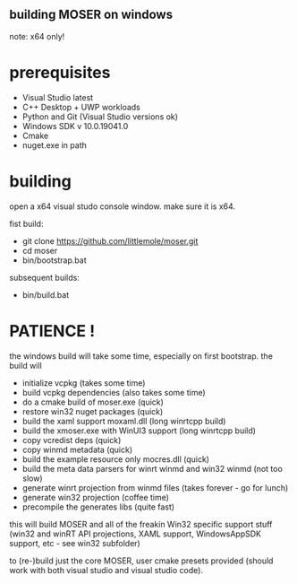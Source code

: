 ## building MOSER on windows

note: x64 only!

# prerequisites

- Visual Studio latest
- C++ Desktop + UWP workloads
- Python and Git (Visual Studio versions ok)
- Windows SDK v 10.0.19041.0 
- Cmake
- nuget.exe in path

# building

open a x64 visual studo console window. make sure it is x64.

fist build:

- git clone https://github.com/littlemole/moser.git
- cd moser
- bin/bootstrap.bat

subsequent builds:

- bin/build.bat

# PATIENCE !

the windows build will take some time, especially on first bootstrap.
the build will

- initialize vcpkg (takes some time)
- build vcpkg dependencies (also takes some time)
- do a cmake build of moser.exe (quick)
- restore win32 nuget packages (quick)
- build the xaml support moxaml.dll (long winrtcpp build)
- build the xmoser.exe with WinUI3 support (long winrtcpp build)
- copy vcredist deps (quick)
- copy winmd metadata (quick)
- build the example resource only mocres.dll (quick)
- build the meta data parsers for winrt winmd and win32 winmd (not too slow)
- generate winrt projection from winmd files (takes forever - go for lunch)
- generate win32 projection (coffee time)
- precompile the generates libs (quite fast)


this will build MOSER and all of the freakin Win32 specific support stuff (win32 and winRT API projections, XAML support, WindowsAppSDK support, etc - see win32 subfolder)

to (re-)build just the core MOSER, user cmake presets provided (should work with both visual studio and visual studio code).
 